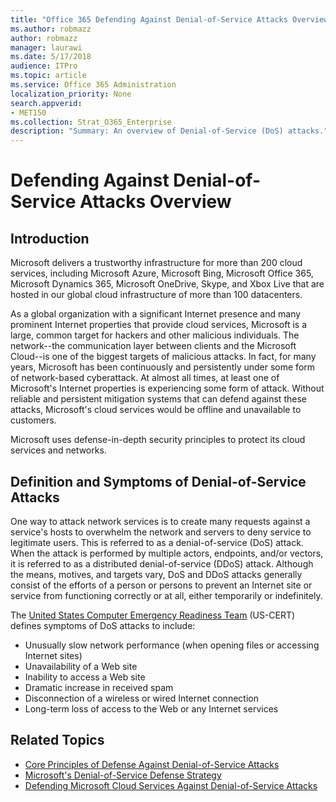 ```yaml
---
title: "Office 365 Defending Against Denial-of-Service Attacks Overview"
ms.author: robmazz
author: robmazz
manager: laurawi
ms.date: 5/17/2018
audience: ITPro
ms.topic: article
ms.service: Office 365 Administration
localization_priority: None
search.appverid:
- MET150
ms.collection: Strat_O365_Enterprise
description: "Summary: An overview of Denial-of-Service (DoS) attacks."
---
```


# Defending Against Denial-of-Service Attacks Overview

## Introduction
Microsoft delivers a trustworthy infrastructure for more than 200 cloud services, including Microsoft Azure, Microsoft Bing, Microsoft Office 365, Microsoft Dynamics 365, Microsoft OneDrive, Skype, and Xbox Live that are hosted in our global cloud infrastructure of more than 100 datacenters.

As a global organization with a significant Internet presence and many prominent Internet properties that provide cloud services, Microsoft is a large, common target for hackers and other malicious individuals. The network--the communication layer between clients and the Microsoft Cloud--is one of the biggest targets of malicious attacks. In fact, for many years, Microsoft has been continuously and persistently under some form of network-based cyberattack. At almost all times, at least one of Microsoft's Internet properties is experiencing some form of attack. Without reliable and persistent mitigation systems that can defend against these attacks, Microsoft's cloud services would be offline and unavailable to customers.

Microsoft uses defense-in-depth security principles to protect its cloud services and networks. 

## Definition and Symptoms of Denial-of-Service Attacks
One way to attack network services is to create many requests against a service's hosts to overwhelm the network and servers to deny service to legitimate users. This is referred to as a denial-of-service (DoS) attack. When the attack is performed by multiple actors, endpoints, and/or vectors, it is referred to as a distributed denial-of-service (DDoS) attack. Although the means, motives, and targets vary, DoS and DDoS attacks generally consist of the efforts of a person or persons to prevent an Internet site or service from functioning correctly or at all, either temporarily or indefinitely.

The [United States Computer Emergency Readiness Team](https://www.us-cert.gov/) (US-CERT) defines symptoms of DoS attacks to include:
- Unusually slow network performance (when opening files or accessing Internet sites)
- Unavailability of a Web site
- Inability to access a Web site
- Dramatic increase in received spam
- Disconnection of a wireless or wired Internet connection
- Long-term loss of access to the Web or any Internet services

## Related Topics
- [Core Principles of Defense Against Denial-of-Service Attacks](/office365/enterprise/office-365-core-principles-of-defense-against-dos-attacks)
- [Microsoft's Denial-of-Service Defense Strategy](/office365/enterprise/office-365-microsoft-dos-defense-strategy)
- [Defending Microsoft Cloud Services Against Denial-of-Service Attacks](/office365/enterprise/office-365-defending-cloud-services-against-dos-attacks)
